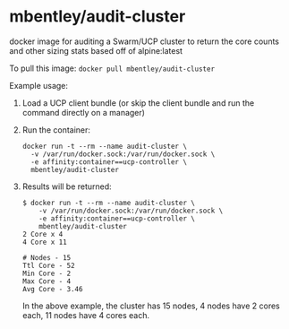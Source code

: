 # mbentley/audit-cluster

docker image for auditing a Swarm/UCP cluster to return the core counts and other sizing stats
based off of alpine:latest

To pull this image:
`docker pull mbentley/audit-cluster`

Example usage:

1. Load a UCP client bundle (or skip the client bundle and run the command directly on a manager)

1. Run the container:

    ```
    docker run -t --rm --name audit-cluster \
      -v /var/run/docker.sock:/var/run/docker.sock \
      -e affinity:container==ucp-controller \
      mbentley/audit-cluster
    ```

1. Results will be returned:

    ```
    $ docker run -t --rm --name audit-cluster \
        -v /var/run/docker.sock:/var/run/docker.sock \
        -e affinity:container==ucp-controller \
        mbentley/audit-cluster
    2 Core x 4
    4 Core x 11

    # Nodes - 15
    Ttl Core - 52
    Min Core - 2
    Max Core - 4
    Avg Core - 3.46
    ```

   In the above example, the cluster has 15 nodes, 4 nodes have 2 cores each, 11 nodes have 4 cores each.
